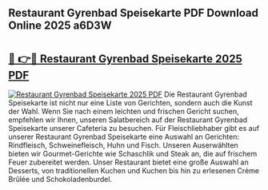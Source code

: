## Restaurant Gyrenbad Speisekarte PDF Download Online 2025 a6D3W

# <h2><a href="http://gcd9q1.nevu.top/?p=Restaurant+Gyrenbad+Speisekarte">🔗 👉🔴 Restaurant Gyrenbad Speisekarte 2025 PDF</a></h2>

[![Restaurant Gyrenbad Speisekarte 2025 PDF](https://i.imgur.com/dBaPXMq.png)](http://gcd9q1.nevu.top/?p=Restaurant+Gyrenbad+Speisekarte)
Die Restaurant Gyrenbad Speisekarte ist nicht nur eine Liste von Gerichten, sondern auch die Kunst der Wahl. Wenn Sie nach einem leichten und frischen Gericht suchen, empfehlen wir Ihnen, unseren Salatbereich auf der Restaurant Gyrenbad Speisekarte unserer Cafeteria zu besuchen. Für Fleischliebhaber gibt es auf unserer Restaurant Gyrenbad Speisekarte eine Auswahl an Gerichten: Rindfleisch, Schweinefleisch, Huhn und Fisch. Unseren Auserwählten bieten wir Gourmet-Gerichte wie Schaschlik und Steak an, die auf frischem Feuer zubereitet werden. Unser Restaurant bietet eine große Auswahl an Desserts, von traditionellen Kuchen und Kuchen bis hin zu erlesenen Crème Brûlée und Schokoladenburdel.
